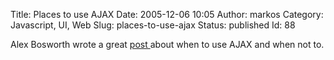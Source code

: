 Title: Places to use AJAX
Date: 2005-12-06 10:05
Author: markos
Category: Javascript, UI, Web
Slug: places-to-use-ajax
Status: published
Id: 88

<html>
 <body>
  <div>
   <p>
    Alex Bosworth wrote a great
    <a href="http://www.sourcelabs.com/blogs/ajb/2005/12/10_places_you_must_use_ajax.html" title="Alex's post about applicability of AJAX">
     post
    </a>
    about when to use AJAX and when not to.
   </p>
  </div>
 </body>
</html>